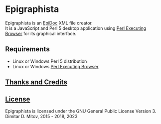 # Epigraphista

Epigraphista is an [EpiDoc](https://sourceforge.net/p/epidoc/wiki/Home/) XML file creator.  
It is a JavaScript and Perl 5 desktop application using [Perl Executing Browser](https://github.com/ddmitov/perl-executing-browser) for its graphical interface.

## Requirements

* Linux or Windows Perl 5 distribution
* Linux or Windows [Perl Executing Browser](https://github.com/ddmitov/perl-executing-browser)

## [Thanks and Credits](CREDITS.md)

## [License](./LICENSE.md)
Epigraphista is licensed under the GNU General Public License Version 3.  
Dimitar D. Mitov, 2015 - 2018, 2023  
